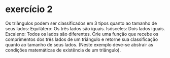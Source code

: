 # exercício 2

 Os triângulos podem ser classificados em 3 tipos quanto ao tamanho de seus lados: Equilátero: Os três lados são iguais. Isósceles: Dois lados iguais. Escaleno: Todos os lados são diferentes. Crie uma função que recebe os comprimentos dos três lados de um triângulo e retorne sua classificação quanto ao tamanho de seus lados. (Neste exemplo deve-se abstrair as condições matemáticas de existência de um triângulo).